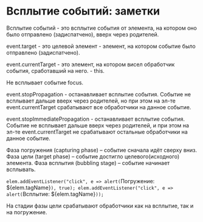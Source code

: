 # Всплытие событий: заметки

Всплытие событий - это всплытие события от элемента, на котором оно было отправлено (задиспатчено), 
вверх через родителей. 

event.target - это целевой элемент - элемент, на котором событие было отправлено (задиспатчено).

event.currentTarget - это элемент, на котором висел обработчик события, сработавший на него. - this.

Не всплывает событие focus.

event.stopPropagation - останавливает всплытие события. Событие не всплывает дальше вверх через родителей, 
но при этом на эл-те event.currentTarget срабатывают все обработчики на данное событие.

event.stopImmediatePropagation - останавливает всплытие события. Событие не всплывает дальше вверх через родителей,
и при этом на эл-те event.currentTarget не срабатывают остальные обработчики на данное событие.

Фаза погружения (capturing phase) – событие сначала идёт сверху вниз.
Фаза цели (target phase) – событие достигло целевого(исходного) элемента.
Фаза всплытия (bubbling stage) – событие начинает всплывать.


`elem.addEventListener("click", e => alert(`Погружение: ${elem.tagName}`), true);
elem.addEventListener("click", e => alert(`Всплытие: ${elem.tagName}`));`

На стадии фазы цели срабатывают обработчики как на всплытие, так и на погружение.





